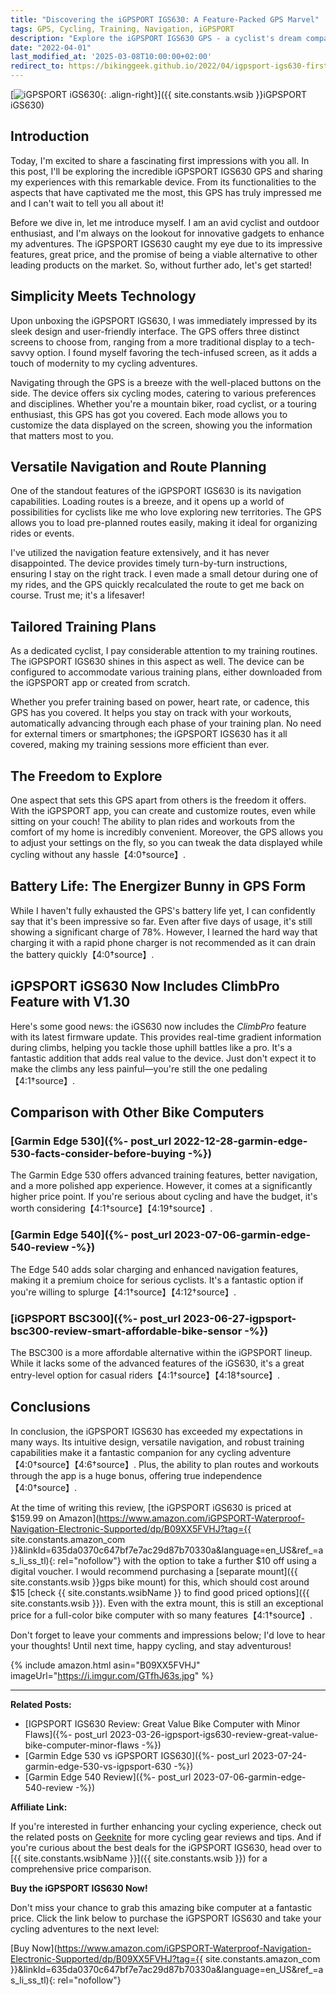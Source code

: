 ```yaml
---
title: "Discovering the iGPSPORT IGS630: A Feature-Packed GPS Marvel"
tags: GPS, Cycling, Training, Navigation, iGPSPORT
description: "Explore the iGPSPORT IGS630 GPS - a cyclist's dream companion with versatile navigation and tailored training plans. Discover more now!"
date: "2022-04-01"
last_modified_at: '2025-03-08T10:00:00+02:00'
redirect_to: https://bikinggeek.github.io/2022/04/igpsport-igs630-first-impressions.html
---
```


[![iGPSPORT iGS630](https://i.imgur.com/GTfhJ63m.jpg){: .align-right}]({{ site.constants.wsib }}iGPSPORT iGS630)

## **Introduction**

Today, I'm excited to share a fascinating first impressions with you all. In this post, I'll be exploring the incredible iGPSPORT IGS630 GPS and sharing my experiences with this remarkable device. From its functionalities to the aspects that have captivated me the most, this GPS has truly impressed me and I can't wait to tell you all about it!

Before we dive in, let me introduce myself. I am an avid cyclist and outdoor enthusiast, and I'm always on the lookout for innovative gadgets to enhance my adventures. The iGPSPORT IGS630 caught my eye due to its impressive features, great price, and the promise of being a viable alternative to other leading products on the market. So, without further ado, let's get started!

## **Simplicity Meets Technology**

Upon unboxing the iGPSPORT IGS630, I was immediately impressed by its sleek design and user-friendly interface. The GPS offers three distinct screens to choose from, ranging from a more traditional display to a tech-savvy option. I found myself favoring the tech-infused screen, as it adds a touch of modernity to my cycling adventures.

Navigating through the GPS is a breeze with the well-placed buttons on the side. The device offers six cycling modes, catering to various preferences and disciplines. Whether you're a mountain biker, road cyclist, or a touring enthusiast, this GPS has got you covered. Each mode allows you to customize the data displayed on the screen, showing you the information that matters most to you.

## **Versatile Navigation and Route Planning**

One of the standout features of the iGPSPORT IGS630 is its navigation capabilities. Loading routes is a breeze, and it opens up a world of possibilities for cyclists like me who love exploring new territories. The GPS allows you to load pre-planned routes easily, making it ideal for organizing rides or events.

I've utilized the navigation feature extensively, and it has never disappointed. The device provides timely turn-by-turn instructions, ensuring I stay on the right track. I even made a small detour during one of my rides, and the GPS quickly recalculated the route to get me back on course. Trust me; it's a lifesaver!

## **Tailored Training Plans**

As a dedicated cyclist, I pay considerable attention to my training routines. The iGPSPORT IGS630 shines in this aspect as well. The device can be configured to accommodate various training plans, either downloaded from the iGPSPORT app or created from scratch.

Whether you prefer training based on power, heart rate, or cadence, this GPS has you covered. It helps you stay on track with your workouts, automatically advancing through each phase of your training plan. No need for external timers or smartphones; the iGPSPORT IGS630 has it all covered, making my training sessions more efficient than ever.

## **The Freedom to Explore**

One aspect that sets this GPS apart from others is the freedom it offers. With the iGPSPORT app, you can create and customize routes, even while sitting on your couch! The ability to plan rides and workouts from the comfort of my home is incredibly convenient. Moreover, the GPS allows you to adjust your settings on the fly, so you can tweak the data displayed while cycling without any hassle【4:0†source】.

## **Battery Life: The Energizer Bunny in GPS Form**

While I haven't fully exhausted the GPS's battery life yet, I can confidently say that it's been impressive so far. Even after five days of usage, it's still showing a significant charge of 78%. However, I learned the hard way that charging it with a rapid phone charger is not recommended as it can drain the battery quickly【4:0†source】.

## **iGPSPORT iGS630 Now Includes ClimbPro Feature with V1.30**

Here's some good news: the iGS630 now includes the *ClimbPro* feature with its latest firmware update. This provides real-time gradient information during climbs, helping you tackle those uphill battles like a pro. It's a fantastic addition that adds real value to the device. Just don't expect it to make the climbs any less painful—you're still the one pedaling【4:1†source】.

## **Comparison with Other Bike Computers**

### [Garmin Edge 530]({%- post_url 2022-12-28-garmin-edge-530-facts-consider-before-buying -%})
The Garmin Edge 530 offers advanced training features, better navigation, and a more polished app experience. However, it comes at a significantly higher price point. If you're serious about cycling and have the budget, it's worth considering【4:1†source】【4:19†source】.

### [Garmin Edge 540]({%- post_url 2023-07-06-garmin-edge-540-review -%})
The Edge 540 adds solar charging and enhanced navigation features, making it a premium choice for serious cyclists. It's a fantastic option if you're willing to splurge【4:1†source】【4:12†source】.

### [iGPSPORT BSC300]({%- post_url 2023-06-27-igpsport-bsc300-review-smart-affordable-bike-sensor -%})
The BSC300 is a more affordable alternative within the iGPSPORT lineup. While it lacks some of the advanced features of the iGS630, it's a great entry-level option for casual riders【4:1†source】【4:18†source】.

## **Conclusions**

In conclusion, the iGPSPORT IGS630 has exceeded my expectations in many ways. Its intuitive design, versatile navigation, and robust training capabilities make it a fantastic companion for any cycling adventure【4:0†source】【4:6†source】. Plus, the ability to plan routes and workouts through the app is a huge bonus, offering true independence【4:0†source】.

At the time of writing this review, [the iGPSPORT iGS630 is priced at $159.99 on Amazon](https://www.amazon.com/iGPSPORT-Waterproof-Navigation-Electronic-Supported/dp/B09XX5FVHJ?tag={{ site.constants.amazon_com }}&linkId=635da0370c647bf7e7ac29d87b70330a&language=en_US&ref_=as_li_ss_tl){: rel="nofollow"} with the option to take a further $10 off using a digital voucher. I would recommend purchasing a [separate mount]({{ site.constants.wsib }}gps bike mount) for this, which should cost around $15 [check {{ site.constants.wsibName }} to find good priced options]({{ site.constants.wsib }}). Even with the extra mount, this is still an exceptional price for a full-color bike computer with so many features【4:1†source】.

Don't forget to leave your comments and impressions below; I'd love to hear your thoughts! Until next time, happy cycling, and stay adventurous!

{% include amazon.html asin="B09XX5FVHJ" imageUrl="https://i.imgur.com/GTfhJ63s.jpg" %}

---

**Related Posts:**

* [IGPSPORT IGS630 Review: Great Value Bike Computer with Minor Flaws]({%- post_url 2023-03-26-igpsport-igs630-review-great-value-bike-computer-minor-flaws -%})
* [Garmin Edge 530 vs iGPSPORT IGS630]({%- post_url 2023-07-24-garmin-edge-530-vs-igpsport-630 -%})
* [Garmin Edge 540 Review]({%- post_url 2023-07-06-garmin-edge-540-review -%})

**Affiliate Link:**

If you're interested in further enhancing your cycling experience, check out the related posts on [Geeknite](/) for more cycling gear reviews and tips. And if you're curious about the best deals for the iGPSPORT IGS630, head over to [{{ site.constants.wsibName }}]({{ site.constants.wsib }}) for a comprehensive price comparison.

**Buy the iGPSPORT IGS630 Now!**

Don't miss your chance to grab this amazing bike computer at a fantastic price. Click the link below to purchase the iGPSPORT IGS630 and take your cycling adventures to the next level:

[Buy Now](https://www.amazon.com/iGPSPORT-Waterproof-Navigation-Electronic-Supported/dp/B09XX5FVHJ?tag={{ site.constants.amazon_com }}&linkId=635da0370c647bf7e7ac29d87b70330a&language=en_US&ref_=as_li_ss_tl){: rel="nofollow"}
